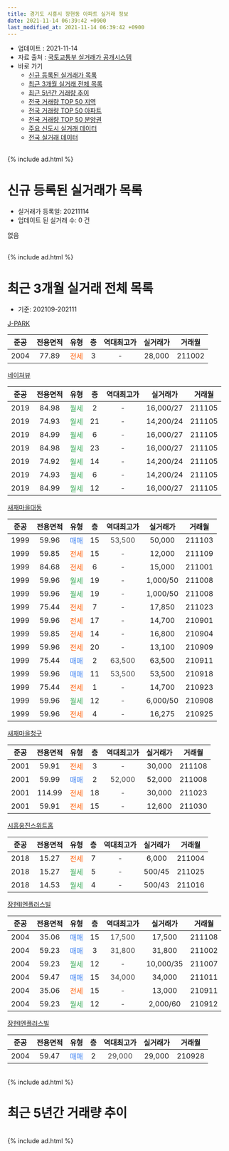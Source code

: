 ```yaml
---
title: 경기도 시흥시 장현동 아파트 실거래 정보
date: 2021-11-14 06:39:42 +0900
last_modified_at: 2021-11-14 06:39:42 +0900
---
```


* 업데이트 : 2021-11-14
* 자료 출처 : [국토교통부 실거래가 공개시스템](http://rt.molit.go.kr)
* 바로 가기
    * [신규 등록된 실거래가 목록](#신규-등록된-실거래가-목록)
    * [최근 3개월 실거래 전체 목록](#최근-3개월-실거래-전체-목록)
    * [최근 5년간 거래량 추이](#최근-5년간-거래량-추이)
    * [전국 거래량 TOP 50 지역](https://inasie.github.io/apt-trade-info/최근-3개월-전국에서-가장-거래가-많이-발생한-지역)
    * [전국 거래량 TOP 50 아파트](https://inasie.github.io/apt-trade-info/최근-3개월-전국에서-가장-거래가-많이-발생한-아파트)
    * [전국 거래량 TOP 50 분양권](https://inasie.github.io/apt-trade-info/최근-3개월-전국에서-가장-거래가-많이-발생한-분양권)
    * [주요 신도시 실거래 데이터](https://inasie.github.io/apt-trade-info/주요-신도시)
    * [전국 실거래 데이터](https://inasie.github.io/apt-trade-info/전국)
<br>
{% include ad.html %}
<br>

# 신규 등록된 실거래가 목록
* 실거래가 등록일: 20211114
* 업데이트 된 실거래 수: 0 건

없음

<br>
{% include ad.html %}
<br>

# 최근 3개월 실거래 전체 목록
* 기준: 202109-202111


[J-PARK](https://search.naver.com/search.naver?query=%EA%B2%BD%EA%B8%B0%EB%8F%84+%EC%8B%9C%ED%9D%A5%EC%8B%9C+%EC%9E%A5%ED%98%84%EB%8F%99+J-PARK)

|준공|전용면적|유형|층|역대최고가|실거래가|거래월|
|:---:|:---:|:---:|:---:|:---:|:---:|:---:|
|2004|77.89|<span style="color:#ff5a00">전세</span>|3|<span style="color:#444444">-</span>|28,000|211002|

[네이처뷰](https://search.naver.com/search.naver?query=%EA%B2%BD%EA%B8%B0%EB%8F%84+%EC%8B%9C%ED%9D%A5%EC%8B%9C+%EC%9E%A5%ED%98%84%EB%8F%99+%EB%84%A4%EC%9D%B4%EC%B2%98%EB%B7%B0)

|준공|전용면적|유형|층|역대최고가|실거래가|거래월|
|:---:|:---:|:---:|:---:|:---:|:---:|:---:|
|2019|84.98|<span style="color:#34a853">월세</span>|2|<span style="color:#444444">-</span>|16,000/27|211105|
|2019|74.93|<span style="color:#34a853">월세</span>|21|<span style="color:#444444">-</span>|14,200/24|211105|
|2019|84.99|<span style="color:#34a853">월세</span>|6|<span style="color:#444444">-</span>|16,000/27|211105|
|2019|84.98|<span style="color:#34a853">월세</span>|23|<span style="color:#444444">-</span>|16,000/27|211105|
|2019|74.92|<span style="color:#34a853">월세</span>|14|<span style="color:#444444">-</span>|14,200/24|211105|
|2019|74.93|<span style="color:#34a853">월세</span>|6|<span style="color:#444444">-</span>|14,200/24|211105|
|2019|84.99|<span style="color:#34a853">월세</span>|12|<span style="color:#444444">-</span>|16,000/27|211105|

[새재마을대동](https://search.naver.com/search.naver?query=%EA%B2%BD%EA%B8%B0%EB%8F%84+%EC%8B%9C%ED%9D%A5%EC%8B%9C+%EC%9E%A5%ED%98%84%EB%8F%99+%EC%83%88%EC%9E%AC%EB%A7%88%EC%9D%84%EB%8C%80%EB%8F%99)

|준공|전용면적|유형|층|역대최고가|실거래가|거래월|
|:---:|:---:|:---:|:---:|:---:|:---:|:---:|
|1999|59.96|<span style="color:#4285f3">매매</span>|15|<span style="color:#444444">53,500</span>|50,000|211103|
|1999|59.85|<span style="color:#ff5a00">전세</span>|15|<span style="color:#444444">-</span>|12,000|211109|
|1999|84.68|<span style="color:#ff5a00">전세</span>|6|<span style="color:#444444">-</span>|15,000|211001|
|1999|59.96|<span style="color:#34a853">월세</span>|19|<span style="color:#444444">-</span>|1,000/50|211008|
|1999|59.96|<span style="color:#34a853">월세</span>|19|<span style="color:#444444">-</span>|1,000/50|211008|
|1999|75.44|<span style="color:#ff5a00">전세</span>|7|<span style="color:#444444">-</span>|17,850|211023|
|1999|59.96|<span style="color:#ff5a00">전세</span>|17|<span style="color:#444444">-</span>|14,700|210901|
|1999|59.85|<span style="color:#ff5a00">전세</span>|14|<span style="color:#444444">-</span>|16,800|210904|
|1999|59.96|<span style="color:#ff5a00">전세</span>|20|<span style="color:#444444">-</span>|13,100|210909|
|1999|75.44|<span style="color:#4285f3">매매</span>|2|<span style="color:#444444">63,500</span>|63,500|210911|
|1999|59.96|<span style="color:#4285f3">매매</span>|11|<span style="color:#444444">53,500</span>|53,500|210918|
|1999|75.44|<span style="color:#ff5a00">전세</span>|1|<span style="color:#444444">-</span>|14,700|210923|
|1999|59.96|<span style="color:#34a853">월세</span>|12|<span style="color:#444444">-</span>|6,000/50|210908|
|1999|59.96|<span style="color:#ff5a00">전세</span>|4|<span style="color:#444444">-</span>|16,275|210925|

[새재마을청구](https://search.naver.com/search.naver?query=%EA%B2%BD%EA%B8%B0%EB%8F%84+%EC%8B%9C%ED%9D%A5%EC%8B%9C+%EC%9E%A5%ED%98%84%EB%8F%99+%EC%83%88%EC%9E%AC%EB%A7%88%EC%9D%84%EC%B2%AD%EA%B5%AC)

|준공|전용면적|유형|층|역대최고가|실거래가|거래월|
|:---:|:---:|:---:|:---:|:---:|:---:|:---:|
|2001|59.91|<span style="color:#ff5a00">전세</span>|3|<span style="color:#444444">-</span>|30,000|211108|
|2001|59.99|<span style="color:#4285f3">매매</span>|2|<span style="color:#444444">52,000</span>|52,000|211008|
|2001|114.99|<span style="color:#ff5a00">전세</span>|18|<span style="color:#444444">-</span>|30,000|211023|
|2001|59.91|<span style="color:#ff5a00">전세</span>|15|<span style="color:#444444">-</span>|12,600|211030|

[시흥웅진스위트홈](https://search.naver.com/search.naver?query=%EA%B2%BD%EA%B8%B0%EB%8F%84+%EC%8B%9C%ED%9D%A5%EC%8B%9C+%EC%9E%A5%ED%98%84%EB%8F%99+%EC%8B%9C%ED%9D%A5%EC%9B%85%EC%A7%84%EC%8A%A4%EC%9C%84%ED%8A%B8%ED%99%88)

|준공|전용면적|유형|층|역대최고가|실거래가|거래월|
|:---:|:---:|:---:|:---:|:---:|:---:|:---:|
|2018|15.27|<span style="color:#ff5a00">전세</span>|7|<span style="color:#444444">-</span>|6,000|211004|
|2018|15.27|<span style="color:#34a853">월세</span>|5|<span style="color:#444444">-</span>|500/45|211025|
|2018|14.53|<span style="color:#34a853">월세</span>|4|<span style="color:#444444">-</span>|500/43|211016|

[장현II엔플러스빌](https://search.naver.com/search.naver?query=%EA%B2%BD%EA%B8%B0%EB%8F%84+%EC%8B%9C%ED%9D%A5%EC%8B%9C+%EC%9E%A5%ED%98%84%EB%8F%99+%EC%9E%A5%ED%98%84II%EC%97%94%ED%94%8C%EB%9F%AC%EC%8A%A4%EB%B9%8C)

|준공|전용면적|유형|층|역대최고가|실거래가|거래월|
|:---:|:---:|:---:|:---:|:---:|:---:|:---:|
|2004|35.06|<span style="color:#4285f3">매매</span>|15|<span style="color:#444444">17,500</span>|17,500|211108|
|2004|59.23|<span style="color:#4285f3">매매</span>|3|<span style="color:#444444">31,800</span>|31,800|211002|
|2004|59.23|<span style="color:#34a853">월세</span>|12|<span style="color:#444444">-</span>|10,000/35|211007|
|2004|59.47|<span style="color:#4285f3">매매</span>|15|<span style="color:#444444">34,000</span>|34,000|211011|
|2004|35.06|<span style="color:#ff5a00">전세</span>|15|<span style="color:#444444">-</span>|13,000|210911|
|2004|59.23|<span style="color:#34a853">월세</span>|12|<span style="color:#444444">-</span>|2,000/60|210912|

[장현I엔플러스빌](https://search.naver.com/search.naver?query=%EA%B2%BD%EA%B8%B0%EB%8F%84+%EC%8B%9C%ED%9D%A5%EC%8B%9C+%EC%9E%A5%ED%98%84%EB%8F%99+%EC%9E%A5%ED%98%84I%EC%97%94%ED%94%8C%EB%9F%AC%EC%8A%A4%EB%B9%8C)

|준공|전용면적|유형|층|역대최고가|실거래가|거래월|
|:---:|:---:|:---:|:---:|:---:|:---:|:---:|
|2004|59.47|<span style="color:#4285f3">매매</span>|2|<span style="color:#444444">29,000</span>|29,000|210928|


<br>
{% include ad.html %}
<br>

# 최근 5년간 거래량 추이


<div style="width:100%;">
    <canvas id="deal_progress" height="200"></canvas>
</div>

<script>
new Chart(document.getElementById("deal_progress"), {
    type: 'line',
    data: {
        labels: ['201611','201612','201701','201702','201703','201704','201705','201706','201707','201708','201709','201710','201711','201712','201801','201802','201803','201804','201805','201806','201807','201808','201809','201810','201811','201812','201901','201902','201903','201904','201905','201906','201907','201908','201909','201910','201911','201912','202001','202002','202003','202004','202005','202006','202007','202008','202009','202010','202011','202012','202101','202102','202103','202104','202105','202106','202107','202108','202109','202110','202111'],
        datasets: [{
            label: '매매',
            pointRadius: 1,
            data: [7, 5, 4, 10, 16, 12, 11, 19, 26, 10, 3, 5, 9, 9, 7, 8, 4, 3, 7, 4, 6, 5, 11, 10, 76, 31, 225, 89, 71, 58, 131, 86, 135, 107, 91, 200, 139, 67, 110, 195, 77, 83, 95, 189, 103, 74, 37, 29, 19, 24, 21, 21, 19, 24, 35, 17, 10, 5, 3, 3, 2],
            borderColor: "rgba(255, 201, 14, 1)",
            backgroundColor: "rgba(255, 201, 14, 0.5)",
            fill: false,
            lineTension: 0
        },{
            label: '전월세',
            pointRadius: 1,
            data: [13, 7, 8, 16, 17, 5, 9, 14, 20, 17, 17, 18, 14, 4, 6, 9, 4, 7, 10, 15, 9, 12, 9, 8, 6, 8, 15, 5, 15, 9, 6, 10, 11, 14, 10, 13, 16, 9, 16, 29, 22, 12, 11, 17, 31, 31, 19, 19, 12, 17, 25, 21, 16, 37, 26, 23, 24, 16, 8, 11, 9],
            borderColor: "rgba(0, 141, 185, 1)",
            backgroundColor: "rgba(0, 141, 185, 0.5)",
            fill: false,
            lineTension: 0
        }
        ]
    },
    options: {
        responsive: true,
        title: {
            display: false
        },
        tooltips: {
            mode: 'index',
            intersect: false
        },
        hover: {
            mode: 'nearest',
            intersect: true
        },
        scales: {
            xAxes: [{
                display: true,
                scaleLabel: {
                    display: true,
                    labelString: '년/월'
                }
            }],
            yAxes: [{
                display: true,
                ticks: {
                    suggestedMin: 0,
                },
                scaleLabel: {
                    display: true,
                    labelString: '실거래 수'
                }
            }]
        }
    }
});

</script>


<br>
{% include ad.html %}
<br>

